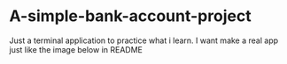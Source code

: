 # A-simple-bank-account-project
Just a terminal application to practice what i learn. I want make a real app just like the image below in README

